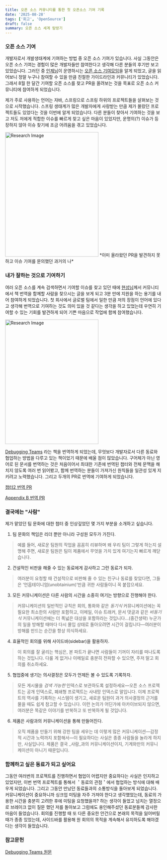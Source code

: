 ```yaml
---
title: 오픈 소스 커뮤니티를 통한 첫 오픈소스 기여 기록
date: '2025-08-28'
tags: ['회고', 'OpenSource']
draft: false
summary: 오픈 소스 세계 탐방기
---
```


### 오픈 소스 기여

개발자로서 개발생태계에 기여하는 방법 중 오픈 소스 기여가 있습니다. 사실 그동안은 오픈 소스 기여는 경험이 많은 개발자들만 참여한다고 생각해 다른 분들의 후기만 보고 있었습니다. 그러던 중 [인제님](https://www.linkedin.com/in/injae-kim-dev/)이 운영하시는 [오픈 소스 기여모임](https://medium.com/opensource-contributors/%EB%AA%A8%EC%A7%91-%EC%A4%91-%EC%98%A4%ED%94%88%EC%86%8C%EC%8A%A4-%EA%B8%B0%EC%97%AC-%EB%AA%A8%EC%9E%84-9%EA%B8%B0-%EC%B0%B8%EA%B0%80%EC%9E%90%EB%A5%BC-%EB%AA%A8%EC%A7%91%ED%95%A9%EB%8B%88%EB%8B%A4-8%EC%9B%94%EA%B0%84-%EC%A7%84%ED%96%89-%EC%98%A4%ED%94%88%EC%86%8C%EC%8A%A4-%ED%82%A4%EB%A7%81-%EA%B5%BF%EC%A6%88-%EC%84%A0%EB%AC%BC%EA%B9%8C%EC%A7%80-aadfa4c7e59e)을 알게 되었고, 글을 읽어보니 정말 누구나 참여할 수 있을 만큼 친절한 가이드라인과 커뮤니티가 있었습니다. 그래서 8월 한 달간 기여할 오픈 소스를 찾고 PR을 올려보는 것을 목표로 오픈 소스 커뮤니티에 참여하게 되었습니다.

제가 주로 사용하는 언어는 자바, 스프링으로 스프링 하위의 프로젝트들을 살펴보는 것으로 시작했습니다. 스프링 생태계가 많은 개발자에게 사랑받는 만큼 제가 몰랐던 프로젝트들도 있었다는 것을 이번에 알게 되었습니다. 다른 분들이 찾아서 기여하는 것을 보고 저도 저에게 적합한 이슈를 빠르게 찾고 싶은 마음이 있었지만, 운명의(?) 이슈가 등장하지 않아 이슈 찾기에 조금 어려움을 겪고 있었습니다.

<img src="/static/images/project/first_try.png" alt="Research Image" width="300" height="400"/>
*이미 올라왔던 PR을 발견하지 못하고 이슈 기여를 문의했던 과거의 나*

### 내가 잘하는 것으로 기여하기

여러 오픈 소스를 계속 검색하면서 기여할 이슈를 찾고 있던 때에 [현성님](https://www.linkedin.com/in/hyunsung-lee-98965a255/)께서 커뮤니티에서 책 번역을 함께할 사람을 찾으시는 글을 보게 되고 3분 만에 지원을 하는 용기를 내어 참여하게 되었습니다.
첫 회사에서 글로벌 팀에서 일한 만큼 저의 장점이 언어에 있다고 생각해 번역으로 기여하는 것도 의미 있을 것 같다는 생각을 하고 있었는데 우연히 기여할 수 있는 기회를 발견하게 되어 기쁜 마음으로 작업에 함께 참여했습니다.

<img src="/static/images/project/contributing_opensource.JPG" alt="Research Image" width="300" height="400"/>

[Debugging Teams](https://ita9naiwa.github.io/debuggingteams/) 라는 책을 번역하게 되었는데, 무엇보다 개발자로서 다른 동료와 협업하는 방법을 다루고 있는 책이었기 때문에 배울 점이 많았습니다. 구어체가 아닌 영어로 된 문서를 번역하는 것은 처음이어서 최대한 기존에 번역된 챕터와 전체 문맥을 해치지 않도록 여러 번 읽어봤고, 함께 번역하는 분들이 가져가신 원칙들을 일관성 있게 지키려고 노력했습니다. 그리고 두개의 PR로 번역에 기여하게 되었습니다.

[챕터2 번역 PR](https://github.com/ita9naiwa/debuggingteams/pull/3)

[Appendix B 번역 PR](https://github.com/ita9naiwa/debuggingteams/pull/9)

### 결국에는 "사람"

제가 맡았던 팀 문화에 대한 챕터 중 인상깊었던 몇 가지 부분을 소개하고 싶습니다.

1. 팀 문화의 책임은 리더 뿐만 아니라 구성원 모두가 가진다.

> 예를 들어, 새로운 팀원의 작업을 꼼꼼히 리뷰하며 왜 우리 팀이 그렇게 하는지 설명해 주면, 새로운 팀원은 팀이 제품에서 무엇을 가치 있게 여기는지 빠르게 깨닫습니다.

2. 건설적인 비판을 해줄 수 있는 동료에게 감사하고 그런 동료가 되자.

> 여러분이 요청할 때 건설적으로 비판해 줄 수 있는 친구나 동료를 찾았다면, 그들은 ‘언옵테이니엄(unobtainium)’만큼 귀한 사람들이니 꼭 붙잡으세요.

3. 모든 커뮤니케이션은 다른 사람의 시간을 소중히 여기는 방향으로 진행해야 한다.

> 커뮤니케이션의 일반적인 규칙은 회의, 통화와 같은 _동기식_ 커뮤니케이션에는 꼭 필요한 최소한의 사람만 포함하고, 이메일, 이슈 트래커, 문서 댓글과 같은 _비동기식_ 커뮤니케이션에는 더 폭넓은 대상을 포함하라는 것입니다...(중간생략) 누군가의 일을 방해할 때마다 다시 몰입 상태로 돌아오려면 시간이 걸립니다—여러분이 방해를 만드는 순간을 항상 의식하세요.

4. 효율적인 회의를 위해 사이드바(sidebar)을 활용하자.

> 이 회의를 잘 굴리는 핵심은, 본 파트가 끝나면 사람들이 기꺼이 자리를 떠나도록 하는 것입니다. 다룰 게 없거나 이메일로 충분히 전파할 수 있으면, 주저 말고 회의를 취소하세요.

5. 협업중에 생기는 의사결정은 모두가 언제든 볼 수 있도록 기록하자.

> 모든 게시물을 _검색 가능한_ 인덱스로 보관하도록 설정하세요—오픈 소스 프로젝트는 공개 인덱스로, 폐쇄형 프로젝트는 사내망 인덱스로 말입니다. 이제 프로젝트의 역사를 기록하는 시스템이 생기고, 새로운 팀원이 과거 의사결정의 근거를 물을 때도 쉽게 참고할 수 있습니다. 이런 논의가 어딘가에 아카이브되지 않으면, 여러분은 똑같은 이야기를 반복하고 또 반복하게 될 것입니다.

6. 제품은 사람과의 커뮤니케이션을 통해 만들어진다.

> 오직 제품을 만들기 위해 강한 팀을 세우는 데 이렇게 많은 커뮤니케이션—감정적 시간과 노력까지 포함해서—이 필요하다는 사실은 종종 사람들을 놀라게 하지만, 사실입니다. 제품은 결국 _사람_과의 커뮤니케이션이지, 기계와만의 커뮤니케이션이 아니기 때문입니다.

### 함께하고 싶은 동료가 되고 싶어요

그동안 여러번의 프로젝트를 진행하면서 협업이 어렵지만 중요하다는 사실은 인지하고 있었지만, 이번 번역 프로젝트를 통해서 ＇동료의 관점＇에서 협업하는 방식에 대해 배우게 되었습니다. 그리고 그동안 만났던 동료들과의 소통방식을 돌아보게 되었습니다. 커뮤니케이션이 중요하니까 싱크업 미팅을 자주 가져야 한다고 생각했었는데, 동료의 가용한 시간을 충분히 고려한 후에 미팅을 요청했을까? 하는 생각이 들었고 넘치는 열정으로 브레이크 없이 질문 했던 저를 돌아보고 그럼에도 용인해주셨던 동료분들께 감사한 마음이 들었습니다. 회의를 진행할 때 또 다른 중요한 안건으로 본래의 목적을 잃어버릴 때가 종종 있었는데, 사이드바를 활용해 원 회의의 목적을 계속해서 유지하도록 해야겠다는 생각이 들었습니다.

### 참고문헌

[Debugging Teams 원문](https://github.com/fitz/debuggingteams)
